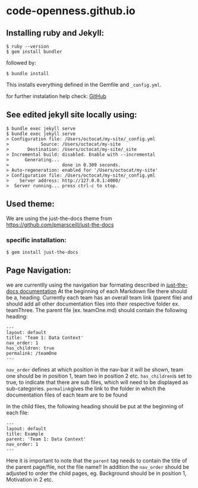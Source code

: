 # code-openness.github.io
## Installing ruby and Jekyll:
```
$ ruby --version
$ gem install bundler
```
followed by:
```
$ bundle install
```
This installs everything defined in the Gemfile and `_config.yml`.

for further instalation help check: [GitHub](https://help.github.com/en/articles/setting-up-your-github-pages-site-locally-with-jekyll)

## See edited jekyll site locally using: 

```
$ bundle exec jekyll serve
$ bundle exec jekyll serve
> Configuration file: /Users/octocat/my-site/_config.yml
>            Source: /Users/octocat/my-site
>       Destination: /Users/octocat/my-site/_site
> Incremental build: disabled. Enable with --incremental
>      Generating...
>                    done in 0.309 seconds.
> Auto-regeneration: enabled for '/Users/octocat/my-site'
> Configuration file: /Users/octocat/my-site/_config.yml
>    Server address: http://127.0.0.1:4000/
>  Server running... press ctrl-c to stop.
```

## Used theme:
We are using the just-the-docs theme from https://github.com/pmarsceill/just-the-docs
### specific installation: 
`$ gem install just-the-docs`

## Page Navigation:
we are currentlly using the navigation bar formating described in [just-the-docs documentation](https://pmarsceill.github.io/just-the-docs/docs/navigation-structure/)
At the beginning of each Markdown file there should be a, heading. Currently each team has an overall team link (parent file) and should add all other documentation files into their respective folder ex. teamThree. 
The parent file (ex. teamOne.md) should contain the following heading: 
```
---
layout: default
title: 'Team 1: Data Context' 
nav_order: 1
has_children: true
permalink: /teamOne
---
```
`nav_order` defines at which position in the nav-bar it will be shown, team one should be in position 1, team two in position 2 etc.
`has_children`is set to true, to indicate that there are sub files, which will need to be displayed as sub-categories.
`permalink`gives the link to the folder in which the documentation files of each team are to be found

In the child files, the following heading should be put at the beginning of each file: 
```
---
layout: default
title: Example
parent: 'Team 1: Data Context' 
nav_order: 1
---
```
Here it is important to note that the `parent` tag needs to contain the title of the parent page/file, not the file name!!
In addition the `nav_order` should be adjusted to order the child pages, eg. Background should be in position 1, Motivation in 2 etc.
